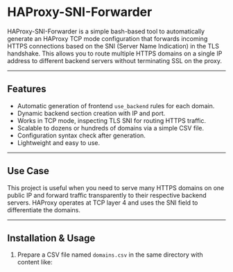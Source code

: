 # HAProxy-SNI-Forwarder

HAProxy-SNI-Forwarder is a simple bash-based tool to automatically generate an HAProxy TCP mode configuration that forwards incoming HTTPS connections based on the SNI (Server Name Indication) in the TLS handshake. This allows you to route multiple HTTPS domains on a single IP address to different backend servers without terminating SSL on the proxy.

---

## Features

- Automatic generation of frontend `use_backend` rules for each domain.
- Dynamic backend section creation with IP and port.
- Works in TCP mode, inspecting TLS SNI for routing HTTPS traffic.
- Scalable to dozens or hundreds of domains via a simple CSV file.
- Configuration syntax check after generation.
- Lightweight and easy to use.

---

## Use Case

This project is useful when you need to serve many HTTPS domains on one public IP and forward traffic transparently to their respective backend servers. HAProxy operates at TCP layer 4 and uses the SNI field to differentiate the domains.

---

## Installation & Usage

1. Prepare a CSV file named `domains.csv` in the same directory with content like:

